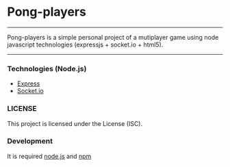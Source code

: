 # Pong-players

____

Pong-players is a simple personal project of a mutiplayer game using node javascript technologies (expressjs + socket.io + html5).

___

### Technologies (Node.js)

- [Express](https://expressjs.com/)
- [Socket.io](https://socket.io/)

### LICENSE
This project is licensed under the License (ISC).

### Development

It is required [node.js](https://nodejs.org/en/) and [npm](https://www.npmjs.com/)
